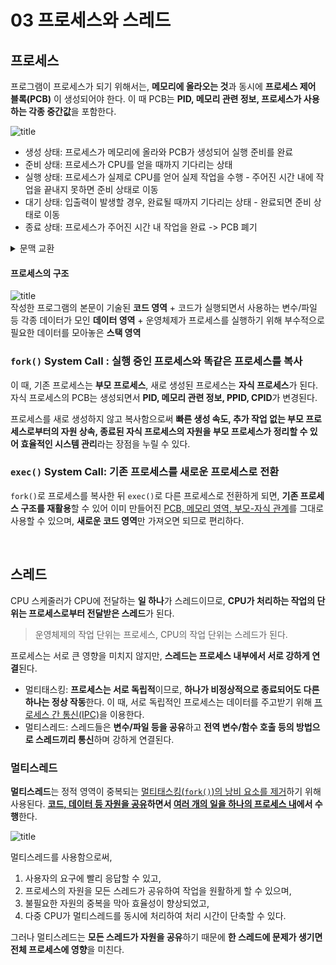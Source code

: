 # 03 프로세스와 스레드

## 프로세스
프로그램이 프로세스가 되기 위해서는,  **메모리에 올라오는 것**과 동시에 **프로세스 제어 블록(PCB)** 이 생성되어야 한다. 이 때 PCB는 **PID, 메모리 관련 정보, 프로세스가 사용하는 각종 중간값**을 포함한다.

![title](https://thebook.io/img/080367/028.jpg)

- 생성 상태: 프로세스가 메모리에 올라와  PCB가 생성되어 실행 준비를 완료
- 준비 상태: 프로세스가 CPU를 얻을 때까지 기다리는 상태
- 실행 상태: 프로세스가 실제로 CPU를 얻어 실제 작업을 수행 - 주어진 시간 내에 작업을 끝내지 못하면 준비 상태로 이동
- 대기 상태: 입출력이 발생할 경우, 완료될 때까지 기다리는 상태 - 완료되면 준비 상태로 이동
- 종료 상태: 프로세스가 주어진 시간 내 작업을 완료 ->  PCB 폐기

<details>
<summary>문맥 교환</summary>
<div markdown="1">

<u>CPU를 차지하던 프로세스가 나가고 새로운 프로세스를 받아들이는 작업</u>으로, **실행 상태에서 나가는 PCB에는 지금까지의 작업 내용을 저장 & 실행 상태로 들어오는 PCB의 내용으로 CPU를 재설정하는 작업**을 말한다.

: 타임 슬라이스는 되도록 작게 설정하되 문맥 교환에 걸리는 시간을 고려하여 적당한 시간으로 설정

</div>
</details>

#### 프로세스의 구조
![title](https://velog.velcdn.com/images/phc09188/post/55e9953f-e3ea-4b10-b6be-fec7a82f943e/image.png)   
작성한 프로그램의 본문이 기술된 **코드 영역** + 코드가 실행되면서 사용하는 변수/파일 등 각종 데이터가 모인 **데이터 영역** + 운영체제가 프로세스를 실행하기 위해 부수적으로 필요한 데이터를 모아놓은 **스택 영역**

### `fork()` System Call : 실행 중인 프로세스와 똑같은 프로세스를 복사
이 때, 기존 프로세스는 **부모 프로세스**, 새로 생성된 프로세스는 **자식 프로세스**가 된다. 자식 프로세스의 PCB는 생성되면서 **PID, 메모리 관련 정보, PPID, CPID**가 변경된다.

프로세스를 새로 생성하지 않고 복사함으로써 **빠른 생성 속도, 추가 작업 없는 부모 프로세스로부터의 자원 상속, 종료된 자식 프로세스의 자원을 부모 프로세스가 정리할 수 있어 효율적인 시스템 관리**라는 장점을 누릴 수 있다.

### `exec()` System Call: 기존 프로세스를 새로운 프로세스로 전환
`fork()`로 프로세스를 복사한 뒤 `exec()`로 다른 프로세스로 전환하게 되면, **기존 프로세스 구조를 재활용**할 수 있어 이미 만들어진 <u>PCB, 메모리 영역, 부모-자식 관계</u>를 그대로 사용할 수 있으며, **새로운 코드 영역**만 가져오면 되므로 편리하다.

 <br>

## 스레드
CPU 스케줄러가 CPU에 전달하는 **일 하나**가 스레드이므로, **CPU가 처리하는 작업의 단위는 프로세스로부터 전달받은 스레드**가 된다.
>운영체제의 작업 단위는 프로세스, CPU의 작업 단위는 스레드가 된다.

프로세스는 서로 큰 영향을 미치지 않지만, **스레드는 프로세스 내부에서 서로 강하게 연결**된다.
- 멀티태스킹: **프로세스는 서로 독립적**이므로, **하나가 비정상적으로 종료되어도 다른 하나는 정상 작동**한다. 이 때, 서로 독립적인 프로세스는 데이터를 주고받기 위해 <u>프로세스 간 통신(IPC)</u>을 이용한다.
- 멀티스레드: 스레드들은 **변수/파일 등을 공유**하고 **전역 변수/함수 호출 등의 방법으로 스레드끼리 통신**하며 강하게 연결된다.

### 멀티스레드

**멀티스레드**는 정적 영역이 중복되는 <u>멀티태스킹(`fork()`)의 낭비 요소를 제거</u>하기 위해 사용된다. **<u>코드, 데이터 등 자원을 공유</u>하면서 <u>여러 개의 일을 하나의 프로세스 내</u>에서 수행**한다.

![title](https://www.cs.uic.edu/~jbell/CourseNotes/OperatingSystems/images/Chapter4/4_01_ThreadDiagram.jpg)

멀티스레드를 사용함으로써,
1. 사용자의 요구에 빨리 응답할 수 있고,
2. 프로세스의 자원을 모든 스레드가 공유하여 작업을 원활하게 할 수 있으며,
3. 불필요한 자원의 중복을 막아 효율성이 향상되었고,
4. 다중 CPU가 멀티스레드를 동시에 처리하여 처리 시간이 단축할 수 있다.

그러나 멀티스레드는 **모든 스레드가 자원을 공유**하기 때문에 **한 스레드에 문제가 생기면 전체 프로세스에 영향**을 미친다.

